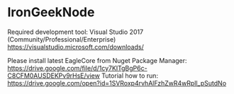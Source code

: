 # IronGeekNode

Required development tool: Visual Studio 2017 (Community/Professional/Enterprise) https://visualstudio.microsoft.com/downloads/

Please install latest EagleCore from Nuget Package Manager: https://drive.google.com/file/d/1cy7KITgBgP6c-C8CFM0AUSDEKPv9rHsE/view
Tutorial how to run: https://drive.google.com/open?id=1SVRoxp4rvhAlFzhZwR4wRpll_pSutdNo
